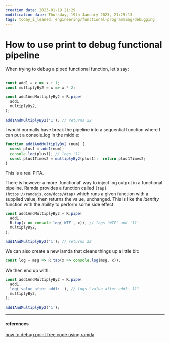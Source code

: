 ```yaml
---
creation date: 2023-01-19 21:29
modification date: Thursday, 19th January 2023, 21:29:13
tags: today_i_leaned, engineering/functional-programming/debugging
---
```


# How to use print to debug functional pipeline


When trying to debug a piped functional function, let's say:
```javascript

const add1 = x => x + 1;  
const multiplyBy2 = x => x * 2;

const add1AndMultiplyBy2 = R.pipe(  
  add1,  
  multiplyBy2,  
);

add1AndMultiplyBy2('1'); // returns 22
```

I would normally have break the pipeline into a sequential function where I can put a console.log in the middle:

```javascript
function add1AndMultiplyBy2 (num) {  
  const plus1 = add1(num);  
  console.log(plus1); // logs '11'  
  const plus1Times2 = multiplyBy2(plus1);  return plus1Times2;  
}
```

This is a real PITA.

There is however a more 'functional' way to inject log output in a functional pipeline.  Ramda provides a function called `[tap](https://ramdajs.com/docs/#tap)` which runs a given function with a supplied value, then returns the value, unchanged.  This is like the *identity* function with the ability to perform some side effect.

```javascript
const add1AndMultiplyBy2 = R.pipe(  
  add1,  
  R.tap(x => console.log('WTF', x)), // logs 'WTF' and '11'  
  multiplyBy2,  
);

add1AndMultiplyBy2('1'); // returns 22
```

We can also create a new lamda that cleans things up a little bit:

```javascript
const log = msg => R.tap(x => console.log(msg, x));
```

We then end up with:

```javascript
const add1AndMultiplyBy2 = R.pipe(  
  add1,  
  log('value after add1: '), // logs "value after add1: 11"  
  multiplyBy2,  
);

add1AndMultiplyBy2('1');
```


---
#### references
[how to debug point free code using ramda](https://itnext.io/how-to-debug-your-point-free-code-with-ramda-5c46bd743781)